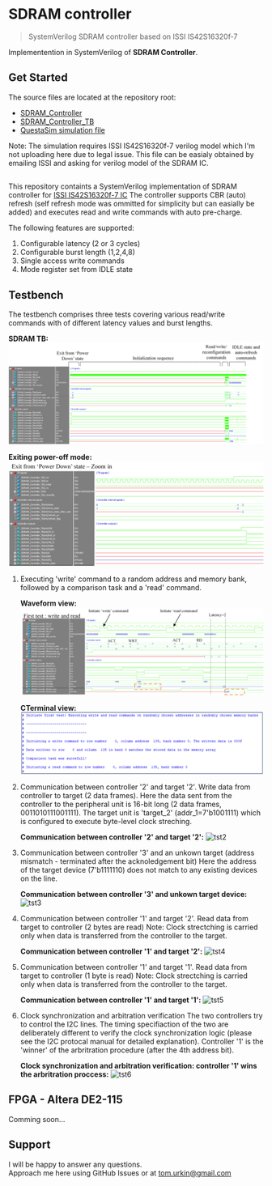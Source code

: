 # SDRAM controller

> SystemVerilog SDRAM controller based on ISSI IS42S16320f-7

Implementention in SystemVerilog of __SDRAM Controller__.  

## Get Started

The source files  are located at the repository root:

- [SDRAM_Controller](./SDRAM_Controller.sv)
- [SDRAM_Controller_TB](./SDRAM_Controller_TB.sv)
- [QuestaSim simulation file](./wave.do)

Note: The simulation requires ISSI IS42S16320f-7 verilog model which I'm not uploading here due to legal issue. This file can be easialy obtained by emailing ISSI and asking for verilog model of the SDRAM IC. 

##
This repository containts a SystemVerilog implementation of SDRAM controller for [ISSI IS42S16320f-7 IC](https://www.issi.com/WW/pdf/42-45R-S_86400F-16320F.pdf)
The controller supports CBR (auto) refresh (self refresh mode was ommitted for simplicity but can easially be added) and executes read and write commands with auto pre-charge.

The following features are supported:
1.  Configurable latency (2 or 3 cycles)
2.  Configurable burst length (1,2,4,8)
3.  Single access write commands
4.  Mode register set from IDLE state

## Testbench

The testbench comprises three tests covering various read/write commands with of different latency values and burst lengths. 

**SDRAM TB:**
	![simulation](./docs/simulation.jpg)  

**Exiting power-off mode:**
	![Exit_power_off](./docs/Exit_power_off.jpg)  

1.	Executing 'write' command to a random address and memory bank, followed by a comparison task and a 'read' command. 
	
	**Waveform view:**
		![First_tst_zoom](./docs/First_tst_zoom.jpg)  

	**CTerminal view:**
		![first_txt_terminal](./docs/first_txt_terminal.jpg)  		
		
2.	Communication between controller '2' and target '2'. Write data from controller to target (2 data frames).
	Here the data sent from the controller to the peripheral unit is 16-bit long (2 data frames, 0011010111001111). 
	The target unit is 'target_2' (addr_1=7'b1001111) which is configured to execute byte-level clock streching.
	
	**Communication between controller '2' and target '2':**
		![tst2](./docs/tst2_wave.jpg)  

3.	Communication between controller '3' and an unkown target (address mismatch - terminated after the acknoledgement bit)
	Here the address of the target device (7'b1111110) does not match to any existing devices on the line. 
	
	**Communication between controller '3' and unkown target device:**
		![tst3](./docs/tst3_wave.jpg)  

4.	Communication between controller '1' and target '2'. Read data from target to controller (2 bytes are read)
	Note: Clock strectching is carried only when data is transferred from the controller to the target.
	
	**Communication between controller '1' and target '2':**
		![tst4](./docs/tst4_wave.jpg)  
		
5.	Communication between controller '1' and target '1'. Read data from target to controller (1 byte is read)
	Note: Clock strectching is carried only when data is transferred from the controller to the target.
	
	**Communication between controller '1' and target '1':**
		![tst5](./docs/tst5_wave.jpg)  

6.	Clock synchronization and arbitration verification
	The two controllers try to control the I2C lines. The timing specifiaction of the two are deliberately different to verify the clock synchronization logic (please see the I2C protocal manual for detailed explanation). Controller '1' is the 'winner' of the arbritration procedure (after the 4th address bit).
	
	**Clock synchronization and arbitration verification: controller '1' wins the arbritration proccess:**
		![tst6](./docs/tst6_wave.jpg)  

## FPGA - Altera DE2-115
Comming soon...
## Support

I will be happy to answer any questions.  
Approach me here using GitHub Issues or at tom.urkin@gmail.com